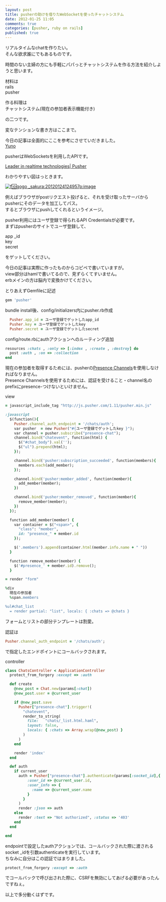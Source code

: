 ```yaml
---
layout: post
title: pusherの助けを借りたWebSocketを使ったチャットシステム
date: 2012-01-25 11:05
comments: true
categories: [pusher, ruby on rails]
published: true
---
```




リアルタイムなchatを作りたい。  
そんな欲求誰にでもあるものです。  
  
時間のない主婦の方にも手軽にパパっとチャットシステムを作る方法を紹介しようと思います。  
  
材料は  
rails  
pusher  
  
作る料理は  
チャットシステム(現在の参加者表示機能付き)  
  
の二つです。  
  
変なテンションな書き方はここまで。  
  
今日の記事は全面的にここを参考にさせていだきました。  
[Yuno](http://yuno.heroku.com/blog/2011-06-23-Rails%E3%81%A6%E3%82%99WebSocket%E3%82%92%E6%89%8B%E8%BB%BD%E3%81%AB%E4%BD%BF%E3%81%86.md)  
  
pusherはWebSocketsを利用したAPIです。  
  
[Leader in realtime technologies| Pusher](http://pusher.com/)  
  
わかりやすい図はっときます。  
  
[![f:id:gogo  _sakura:20120124124957p:image](http://cdn-ak.f.st-hatena.com/images/fotolife/g/gogo_sakura/20120124/20120124124957.png "f:id:gogo_sakura:20120124124957p:image")](http://f.hatena.ne.jp/gogo_sakura/20120124124957)  
  
例えばブラウザがpostリクエスト投げると、それを受け取ったサーバからpusherにそのデータを加工してパス。  
するとブラウザにpushしてくれるというイメージ。  
  
pusher利用にはユーザ登録で得られるAPI Credentialsが必要です。  
まずはpusherのサイトでユーザ登録して、  
  
app  _id  
key  
secret  
  
をゲットしてください。  
  
今日の記事は実際に作ったものからコピペで書いていますが。  
view部分はhamlで書いてるので、見ずらくてすいません。  
erbメインの方は脳内で変換かけてください。  
  
とりあえずGemfileに記述

``` ruby
gem 'pusher'
```

  
bundle install後、config/initializers内にpusher.rb作成

``` ruby
  Pusher.app_id = ユーザ登録でゲットしたapp_id
  Pusher.key = ユーザ登録でゲットしたkey 
  Pusher.secret = ユーザ登録でゲットしたsecret
```

  
config/route.rbにauthアクションへのルーティング追加  

``` ruby
resources :chats , :only => [:index , :create , :destroy] do
  post :auth , :on => :collection
end
```

  
現在の参加者を取得するためには、pusherの[Presence
Channels](http://pusher.com/docs/client_api_guide/client_channels#presence-channels)を使用しなければなりません。  
Presence
Channelsを使用するためには、認証を受けること・channel名のprefixにpresence-つけないといけません。  
  
view

``` ruby
= javascript_include_tag "http://js.pusher.com/1.11/pusher.min.js"

:javascript
  $(function(){
    Pusher.channel_auth_endpoint = '/chats/auth';
    var pusher  = new Pusher("#{ユーザ登録でゲットしたkey }");
    var channel = pusher.subscribe("presence-chat");
    channel.bind("chatevent", function(html) {
      $("#chat_body").val('');
      $("ul").prepend(html);
    });

    channel.bind('pusher:subscription_succeeded', function(members){
      members.each(add_member);
    });

    channel.bind('pusher:member_added', function(member){
      add_member(member);
    })

    channel.bind('pusher:member_removed', function(member){
      remove_member(member);
    })
  });

  function add_member(member) {
    var container = $("<span>", {
      "class": "member",
      id: "presence_" + member.id
    });

    $('.members').append(container.html(member.info.name + " "))
  }

  function remove_member(member) {
    $('#presence_' + member.id).remove();
  }

= render "form"

%div
  現在の参加者
  %span.members

%ul#chat_list
  = render partial: "list", locals: { :chats => @chats }
```

  
フォームとリストの部分テンプレートは割愛。  
  
認証は

``` ruby
Pusher.channel_auth_endpoint = '/chats/auth';
```

  
で指定したエンドポイントにコールバックされます。  
  
controller

``` ruby
class ChatsController < ApplicationController
  protect_from_forgery :except => :auth

  def create
    @new_post = Chat.new(params[:chat])
    @new_post.user = @current_user

    if @new_post.save
      Pusher["presence-chat"].trigger!(
        "chatevent",
        render_to_string(
          file:   "chats/_list.html.haml",
          layout: false,
          locals: { :chats => Array.wrap(@new_post) }
        )
      )
    end

    render 'index'
  end

  def auth
    if current_user
      auth = Pusher["presence-chat"].authenticate(params[:socket_id],{
          :user_id => @current_user.id,
          :user_info => {
            :name => @current_user.name
          }
        }
      )
      render :json => auth
    else
      render :text => "Not authorized", :status => '403'
    end
  end

end
```

  
endpointで設定したauthアクションでは、コールバックされた際に渡されるsocket  _idを引数authenticateを実行しています。  
ちなみに自分はこの認証ではまりました。  

``` ruby
protect_from_forgery :except => :auth
```

  
でコールバックで呼び出された際に、CSRFを無効にしてあげる必要があったんですねぇ。  
  
以上で多分動くはずです。



